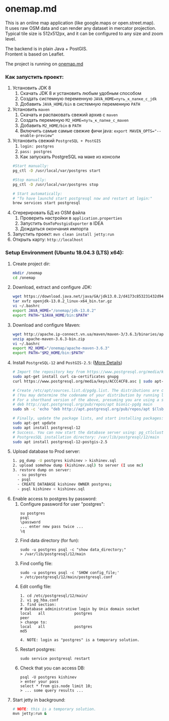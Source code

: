 # onemap.md

This is an online map application (like google.maps or open.street.map).  
It uses raw OSM data and can render any dataset in mercator projection.  
Typical tile size is 512x512px, and it can be configured to any size and zoom level.

The backend is in plain Java + PostGIS.  
Frontent is based on Leaflet.

The project is running on [onemap.md](http://onemap.md)

### Как запустить проект:
1. Установить JDK 8
    1. Скачать JDK 8 и установить любым удобным способом
    2. Создать системную переменную `JAVA_HOME=путь_к_папке_с_jdk`
    3. Добавить `JAVA_HOME/bin` в системную переменную `PATH`
2. Установить `maven`
    1. Скачать и распаковать свежий архив с `maven`
    2. Создать переменую `M2_HOME=путь_к_папке_с_maven`
    3. Добавить `M2_HOME/bin` в `PATH`
    4. Включить самые самые свежие фичи java: `export MAVEN_OPTS="--enable-preview"`
3. Установить свежий `PostgreSQL + PostGIS`
    1. `login: postgres`
    2. `pass: postgres`
    3. Как запускать PostgreSQL на маке из консоли
    ```bash 
    #Start manually:
    pg_ctl -D /usr/local/var/postgres start
    
    #Stop manually:
    pg_ctl -D /usr/local/var/postgres stop
    
    # Start automatically:
    # "To have launchd start postgresql now and restart at login:"
    brew services start postgresql
    ```
4. Сгерерировать БД из OSM файла
    1. Проверить настройки в `application.properties`
    2. Запустить `OsmToPostgisExporter` в IDEA
    3. Дождаться окончания импорта
5. Запустить проект: `mvn clean install jetty:run`
6. Открыть карту: `http://localhost`

### Setup Environment (Ubuntu 18.04.3 (LTS) x64):
1. Create project dir:
    ```bash
    mkdir /onemap
    cd /onemap
    ```
2. Download, extract and configure JDK: 
    ```bash
    wget https://download.java.net/java/GA/jdk13.0.2/d4173c853231432d94f001e99d882ca7/8/GPL/openjdk-13.0.2_linux-x64_bin.tar.gz
    tar xvfz openjdk-13.0.2_linux-x64_bin.tar.gz
    vi ~/.bashrc
    export JAVA_HOME="/onemap/jdk-13.0.2"
    export PATH="$JAVA_HOME/bin:$PATH"
    ```
3. Download and configure Maven:
    ```bash
    wget http://apache.ip-connect.vn.ua/maven/maven-3/3.6.3/binaries/apache-maven-3.6.3-bin.zip
    unzip apache-maven-3.6.3-bin.zip
    vi ~/.bashrc
    export M2_HOME="/onemap/apache-maven-3.6.3"
    export PATH="$M2_HOME/bin:$PATH"
    ```
4. Install `PostgreSQL-12` and `PostGIS-2.5`: ([More Details](https://wiki.postgresql.org/wiki/Apt))
    ```bash
    # Import the repository key from https://www.postgresql.org/media/keys/ACCC4CF8.asc:
    sudo apt-get install curl ca-certificates gnupg
    curl https://www.postgresql.org/media/keys/ACCC4CF8.asc | sudo apt-key add -
    
    # Create /etc/apt/sources.list.d/pgdg.list. The distributions are called codename-pgdg. In the example, replace buster with the actual distribution you are using:
    # (You may determine the codename of your distribution by running lsb_release -c).
    # For a shorthand version of the above, presuming you are using a supported release:
    # deb http://apt.postgresql.org/pub/repos/apt bionic-pgdg main
    sudo sh -c 'echo "deb http://apt.postgresql.org/pub/repos/apt $(lsb_release -cs)-pgdg main" > /etc/apt/sources.list.d/pgdg.list'

    # Finally, update the package lists, and start installing packages:
    sudo apt-get update
    sudo apt install postgresql-12
    # Success. You can now start the database server using: pg_ctlcluster 12 main start
    # PostgresSQL installation directory: /var/lib/postgresql/12/main
    sudo apt install postgresql-12-postgis-2.5
    ```
5. Upload database to Prod server:
    ```bash
    1. pg_dump -U postgres kishinev > kishinev.sql
    2. upload somehow dump (kishinev.sql) to server (I use mc)
    3. restore dump on server:
      - su postgres
      - psql
      - CREATE DATABASE kishinev OWNER postgres;
      - psql kishinev < kishinev.sql
    ```
6. Enable access to postgres by password:
    1. Configure password for user "postgres":
        ```
        su postgres
        psql
        \password
        ... enter new pass twice ...
        \q
        ```
    2. Find data directory (for fun):
        ```
        sudo -u postgres psql -c "show data_directory;"
        > /var/lib/postgresql/12/main
        ```
    3. Find config file:
        ```
        sudo -u postgres psql -c 'SHOW config_file;'
        > /etc/postgresql/12/main/postgresql.conf
        ```
    4. Edit config file:
        ```
        1. cd /etc/postgresql/12/main/
        2. vi pg_hba.conf
        3. find section:
        # Database administrative login by Unix domain socket
        local   all             postgres                                peer
        > change to:
        local   all             postgres                                md5

        4. NOTE: login as "postgres" is a temporary solution.
        ```
    5. Restart postgres:
        ```
        sudo service postgresql restart
        ```
    6. Check that you can access DB:
        ```
        psql -U postgres kishinev
        > enter your pass
        select * from gis.node limit 10;
        > ... some query results ...
        ```
7. Start jetty in background:
    ```bash
    # NOTE: this is a temporary solution.
    mvn jetty:run &
    ```
